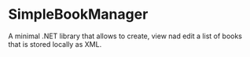 # SimpleBookManager
A minimal .NET library that allows to create, view nad edit a list of books that is stored locally as XML.
